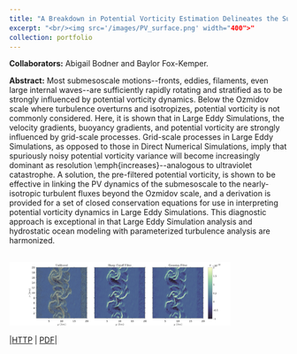 ```yaml
---
title: "A Breakdown in Potential Vorticity Estimation Delineates the Submesoscale‐to‐Turbulence Boundary in Large Eddy Simulations."
excerpt: "<br/><img src='/images/PV_surface.png' width="400">"
collection: portfolio
---
```

**Collaborators:** Abigail Bodner and Baylor Fox-Kemper.

**Abstract:** Most submesoscale motions--fronts, eddies, filaments, even large internal waves--are sufficiently rapidly rotating and stratified as to be strongly influenced by potential vorticity dynamics.  Below the Ozmidov scale where turbulence overturns and isotropizes, potential vorticity is not commonly considered.  Here, it is shown that in Large Eddy Simulations, the velocity gradients, buoyancy gradients, and potential vorticity are strongly influenced by grid-scale processes.  Grid-scale processes in Large Eddy Simulations, as opposed to those in Direct Numerical Simulations, imply that spuriously noisy potential vorticity variance will become increasingly dominant as resolution \emph{increases}--analogous to ultraviolet catastrophe.  A solution, the pre-filtered potential vorticity, is shown to be effective in linking the PV dynamics of the submesoscale to the nearly-isotropic turbulent fluxes beyond the Ozmidov scale, and a derivation is provided for a set of closed conservation equations for use in interpreting potential vorticity dynamics in Large Eddy Simulations.  This diagnostic approach is exceptional in that Large Eddy Simulation analysis and hydrostatic ocean modeling with parameterized turbulence analysis are harmonized.


<br/><img src='/images/PV_surface.png' width="400">


|[HTTP](https://doi.org/10.1029/2020MS002049) | [PDF](https://doi.org/10.1029/2020MS002049)|
